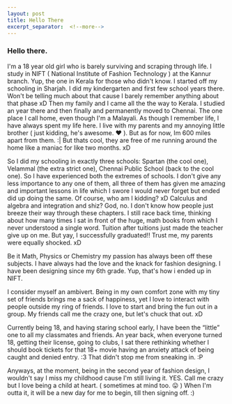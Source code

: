 ```yaml
---
layout: post
title: Hello There
excerpt_separator:  <!--more-->
---
```

### Hello there. 
I'm a 18 year old girl who is barely surviving and scraping through life. I study in NIFT ( National Institute of Fashion Technology ) at the Kannur branch. Yup, the one in Kerala for those who didn't know. I started off my schooling in Sharjah. I did my kindergarten and first few school years there. Won't be telling much about that cause I barely remember anything about that phase xD Then my family and I came all the the way to Kerala. I studied an year there and then finally and permanently moved to Chennai. The one place I call home, even though I'm a Malayali. As though I remember life, I have always spent my life here. I live with my parents and my annoying little brother ( just kidding, he's awesome. ❤ ). But as for now, Im 600 miles apart from them. :| But thats cool, they are free of me running around the home like a maniac for like two months. xD 

So I did my schooling in exactly three schools: Spartan (the cool one), Velammal (the extra strict one), Chennai Public School (back to the cool one). So I have experienced both the extremes of schools. I  don't give any less importance to any one of them, all three of them has given me amazing and important lessons in life which I swore I would never forget but ended did up doing the same. Of course, who am I kidding? xD Calculus and algebra and integration and shiz? God, no. I don't know how people just breeze their way through these chapters. I still race back time, thinking about how many times I sat in front of the huge, math books from which I never understood a single word. Tuition after tuitions just made the teacher give up on me. But yay, I successfully graduated!! Trust me, my parents were equally shocked. xD 

Be it Math, Physics or Chemistry my passion has always been off these subjects. I have always had the love and the knack for fashion designing. I have been designing since my 6th grade. Yup, that's how i ended up in NIFT. 

I consider myself an ambivert. Being in my own comfort zone with my tiny set of friends brings me a sack of happiness, yet I love to interact with people outside my ring of friends. I love to start and bring the fun out in a group. My friends call me the crazy one, but let's chuck that out. xD 

Currently being 18, and having staring school early, I have been the “little” one to all my classmates and friends. An year back, when everyone turned 18,  getting their license, going to clubs, I sat there rethinking whether I should book tickets for that 18+ movie having an anxiety attack of being caught and denied entry. :3 That didn't stop me from sneaking in. :P

Anyways, at the moment, being in the second year of fashion design, I wouldn't say I miss my childhood cause I'm still living it. YES. Call me crazy but I love being a child at heart. ( sometimes at mind too. 😛 )  When I'm outta it, it will be a new day for me to begin, till then signing off. :)
